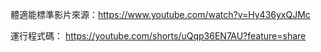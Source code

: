 體適能標準影片來源：https://www.youtube.com/watch?v=Hy436yxQJMc

運行程式碼：
https://youtube.com/shorts/uQqp36EN7AU?feature=share
